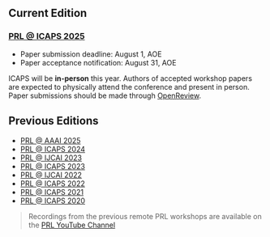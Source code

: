<!-- # Bridging the Gap Between AI Planning and Reinforcement Learning -->


## Current Edition

### [PRL @ ICAPS 2025](https://prl-theworkshop.github.io/prl2025-icaps/)

* Paper submission deadline: August 1, AOE
* Paper acceptance notification: August 31, AOE

ICAPS will be **in-person** this year. Authors of accepted workshop papers are expected to physically attend the conference and present in person. Paper submissions should be made through [OpenReview](https://openreview.net/group?id=icaps-conference.org/ICAPS/2025/Workshop/PRL).


## Previous Editions
- [PRL @ AAAI 2025](https://prl-theworkshop.github.io/prl2025-aaai/)
- [PRL @ ICAPS 2024](https://prl-theworkshop.github.io/prl2024-icaps/)
- [PRL @ IJCAI 2023](https://prl-theworkshop.github.io/prl2023-ijcai/)
- [PRL @ ICAPS 2023](https://prl-theworkshop.github.io/prl2023-icaps/)
- [PRL @ IJCAI 2022](https://prl-theworkshop.github.io/prl2022-ijcai/)
- [PRL @ ICAPS 2022](https://prl-theworkshop.github.io/prl2022-icaps/)
- [PRL @ ICAPS 2021](https://prl-theworkshop.github.io/prl2021/)
- [PRL @ ICAPS 2020](https://prl-theworkshop.github.io/icaps20subpages.icaps-conference.org/workshops/prl/)

> Recordings from the previous remote PRL workshops are available on the [PRL YouTube Channel](https://www.youtube.com/c/PRLWorkshop-PlanningandReinforcementLearning)
